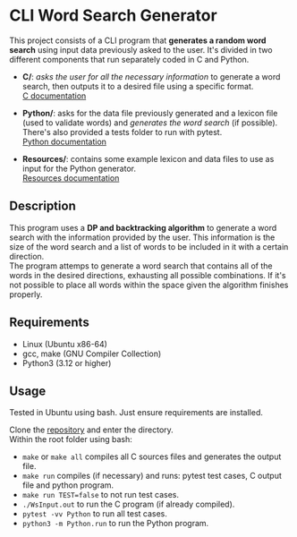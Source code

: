 # CLI Word Search Generator

This project consists of a CLI program that **generates a random word search** using input data previously asked to the user. It's divided in two different components that run separately coded in C and Python.

- **C/**: *asks the user for all the necessary information* to generate a word search, then outputs it to a desired file using a specific format.\
[C documentation](C/README.md)

- **Python/**: asks for the data file previously generated and a lexicon file (used to validate words) and *generates the word search* (if possible). There's also provided a tests folder to run with pytest.\
[Python documentation](Python/README.md)

- **Resources/**: contains some example lexicon and data files to use as input for the Python generator.\
[Resources documentation](Resources/README.md)

## Description

This program uses a **DP and backtracking algorithm** to generate a word search with the information provided by the user. This information is the size of the word search and a list of words to be included in it with a certain direction.\
The program attemps to generate a word search that contains all of the words in the desired directions, exhausting all possible combinations. If it's not possible to place all words within the space given the algorithm finishes properly.

## Requirements
- Linux (Ubuntu x86-64)
- gcc, make (GNU Compiler Collection)
- Python3 (3.12 or higher)

## Usage

Tested in Ubuntu using bash. Just ensure requirements are installed.

Clone the [repository](https://github.com/manuelmhs/word-search-generator-cli.git) and enter the directory.\
Within the root folder using bash:
- ```make``` or ```make all``` compiles all C sources files and generates the output file.
- ```make run``` compiles (if necessary) and runs: pytest test cases, C output file and python program.
- ```make run TEST=false``` to not run test cases. 
- ```./WsInput.out``` to run the C program (if already compiled).
- ```pytest -vv Python``` to run all test cases.
- ```python3 -m Python.run``` to run the Python program.
